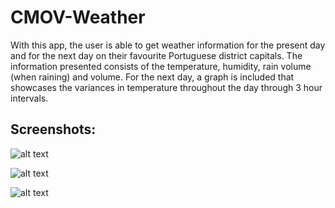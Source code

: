 # CMOV-Weather

With this app, the user is able to get weather information for the present day and for the next day on their favourite Portuguese district capitals. The information presented consists of the temperature, humidity, rain volume (when raining) and volume. For the next day, a graph is included that showcases the variances in temperature throughout the day through 3 hour intervals.

## Screenshots:

![alt text](https://github.com/zepedrob16/CMOV-Weather/blob/master/Imgs/StormDesktop.png "Logo Title Text 1")


![alt text](https://github.com/zepedrob16/CMOV-Weather/blob/master/Imgs/clear.jpg "Logo Title Text 1")


![alt text](https://github.com/zepedrob16/CMOV-Weather/blob/master/Imgs/rain.jpg "Logo Title Text 1")

